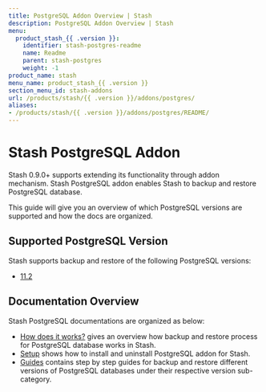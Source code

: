 ```yaml
---
title: PostgreSQL Addon Overview | Stash
description: PostgreSQL Addon Overview | Stash
menu:
  product_stash_{{ .version }}:
    identifier: stash-postgres-readme
    name: Readme
    parent: stash-postgres
    weight: -1
product_name: stash
menu_name: product_stash_{{ .version }}
section_menu_id: stash-addons
url: /products/stash/{{ .version }}/addons/postgres/
aliases:
- /products/stash/{{ .version }}/addons/postgres/README/
---
```


# Stash PostgreSQL Addon

Stash 0.9.0+ supports extending its functionality through addon mechanism. Stash PostgreSQL addon enables Stash to backup and restore PostgreSQL database.

This guide will give you an overview of which PostgreSQL versions are supported and how the docs are organized.

## Supported PostgreSQL Version

Stash supports backup and restore of the following PostgreSQL versions:

- [11.2](/docs/addons/postgres/guides/11.2/standalone.md)

## Documentation Overview

Stash PostgreSQL documentations are organized as below:

- [How does it works?](/docs/addons/postgres/overview.md) gives an overview how backup and restore process for PostgreSQL database works in Stash.
- [Setup](/docs/addons/postgres/setup/install.md) shows how to install and uninstall PostgreSQL addon for Stash.
- [Guides](/docs/addons/postgres/guides/11.2/standalone.md) contains step by step guides for backup and restore different versions of PostgreSQL databases under their respective version sub-category.
